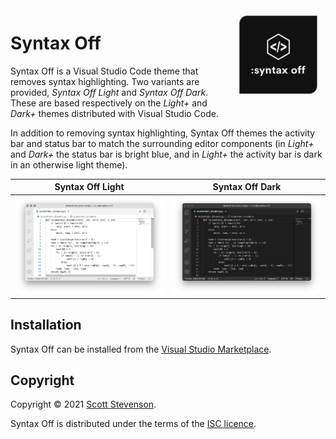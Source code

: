 <img src="images/icon.png" width=150 align="right">

# Syntax Off

Syntax Off is a Visual Studio Code theme that removes syntax highlighting. Two
variants are provided, _Syntax Off Light_ and _Syntax Off Dark_. These are based
respectively on the _Light+_ and _Dark+_ themes distributed with Visual Studio
Code.

In addition to removing syntax highlighting, Syntax Off themes the activity bar
and status bar to match the surrounding editor components (in _Light+_ and
_Dark+_ the status bar is bright blue, and in _Light+_ the activity bar is dark
in an otherwise light theme).

|         Syntax Off Light         |         Syntax Off Dark         |
| :------------------------------: | :-----------------------------: |
| ![](images/syntax-off-light.png) | ![](images/syntax-off-dark.png) |

## Installation

Syntax Off can be installed from the [Visual Studio Marketplace][marketplace].

## Copyright

Copyright © 2021 [Scott Stevenson].

Syntax Off is distributed under the terms of the [ISC licence].

[isc licence]: https://opensource.org/licenses/ISC
[marketplace]:
  https://marketplace.visualstudio.com/items?itemName=srstevenson.syntax-off
[scott stevenson]: https://scott.stevenson.io
